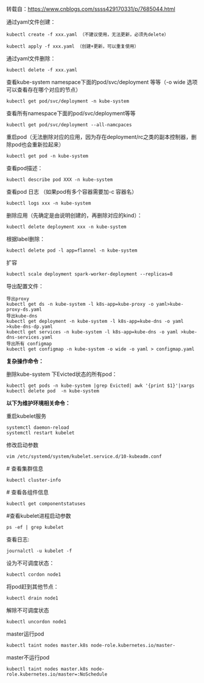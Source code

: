 转载自：https://www.cnblogs.com/ssss429170331/p/7685044.html

通过yaml文件创建：

```
kubectl create -f xxx.yaml （不建议使用，无法更新，必须先delete）

kubectl apply -f xxx.yaml （创建+更新，可以重复使用）
```

 

通过yaml文件删除：

```
kubectl delete -f xxx.yaml
```



查看kube-system namespace下面的pod/svc/deployment 等等（-o wide  选项可以查看存在哪个对应的节点）

```
kubectl get pod/svc/deployment -n kube-system
```



查看所有namespace下面的pod/svc/deployment等等

```
kubectl get pod/svc/deployment --all-namcpaces 
```



重启pod（无法删除对应的应用，因为存在deployment/rc之类的副本控制器，删除pod也会重新拉起来）

```
kubectl get pod -n kube-system
```



查看pod描述：

```
kubectl describe pod XXX -n kube-system
```



查看pod 日志 （如果pod有多个容器需要加-c 容器名）

```
kubectl logs xxx -n kube-system  
```



删除应用（先确定是由说明创建的，再删除对应的kind）：

```
kubectl delete deployment xxx -n kube-system
```



根据label删除：

```
kubectl delete pod -l app=flannel -n kube-system
```



扩容

```
kubectl scale deployment spark-worker-deployment --replicas=8
```

导出配置文件：

```
导出proxy
kubectl get ds -n kube-system -l k8s-app=kube-proxy -o yaml>kube-proxy-ds.yaml
导出kube-dns
kubectl get deployment -n kube-system -l k8s-app=kube-dns -o yaml >kube-dns-dp.yaml
kubectl get services -n kube-system -l k8s-app=kube-dns -o yaml >kube-dns-services.yaml
导出所有 configmap
kubectl get configmap -n kube-system -o wide -o yaml > configmap.yaml
```

**复杂操作命令：**

删除kube-system 下Evicted状态的所有pod：

```
kubectl get pods -n kube-system |grep Evicted| awk '{print $1}'|xargs kubectl delete pod  -n kube-system
```

**以下为维护环境相关命令：**

重启kubelet服务

```
systemctl daemon-reload
systemctl restart kubelet
```



修改启动参数

```
vim /etc/systemd/system/kubelet.service.d/10-kubeadm.conf
```

\# 查看集群信息

```
kubectl cluster-info
```



\# 查看各组件信息

```
kubectl get componentstatuses
```



#查看kubelet进程启动参数

```
ps -ef | grep kubelet
```

查看日志:

```
journalctl -u kubelet -f
```

设为不可调度状态：

```
kubectl cordon node1
```

将pod赶到其他节点：

```
kubectl drain node1
```

解除不可调度状态

```
kubectl uncordon node1
```

master运行pod

```
kubectl taint nodes master.k8s node-role.kubernetes.io/master-
```

master不运行pod

```
kubectl taint nodes master.k8s node-role.kubernetes.io/master=:NoSchedule
```

